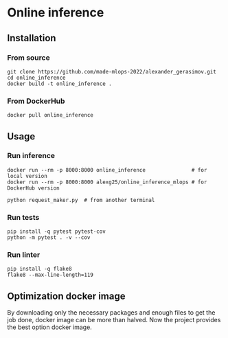 # Online inference

## Installation

### From source
```
git clone https://github.com/made-mlops-2022/alexander_gerasimov.git
cd online_inference 
docker build -t online_inference .
```
### From DockerHub
```
docker pull online_inference
```
## Usage

### Run inference
```
docker run --rm -p 8000:8000 online_inference               # for local version
docker run --rm -p 8000:8000 alexg25/online_inference_mlops # for DockerHub version

python request_maker.py  # from another terminal
```
### Run tests
```
pip install -q pytest pytest-cov
python -m pytest . -v --cov
```
### Run linter
```
pip install -q flake8
flake8 --max-line-length=119
```
## Optimization docker image

By downloading only the necessary packages and enough files to get the job done, docker image can be more than halved. Now the project provides the best option docker image.
